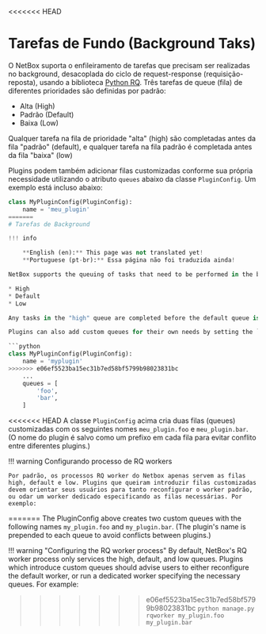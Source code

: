 <<<<<<< HEAD
# Tarefas de Fundo (Background Taks)

O NetBox suporta o enfileiramento de tarefas que precisam ser realizadas no background, desacoplada do ciclo de request-response (requisição-reposta), usando a biblioteca [Python RQ](https://python-rq.org/). Três tarefas de queue (fila) de diferentes prioridades são definidas por padrão:

* Alta (High)
* Padrão (Default)
* Baixa (Low)

Qualquer tarefa na fila de prioridade "alta" (high) são completadas antes da fila "padrão" (default), e qualquer tarefa na fila padrão é completada antes da fila "baixa" (low)

Plugins podem também adicionar filas customizadas conforme sua própria necessidade utilizando o atributo `queues` abaixo da classe `PluginConfig`. Um exemplo está incluso abaixo:

```python
class MyPluginConfig(PluginConfig):
    name = 'meu_plugin'
=======
# Tarefas de Background

!!! info

    **English (en):** This page was not translated yet!
    **Portuguese (pt-br):** Essa página não foi traduzida ainda!

NetBox supports the queuing of tasks that need to be performed in the background, decoupled from the request-response cycle, using the [Python RQ](https://python-rq.org/) library. Three task queues of differing priority are defined by default:

* High
* Default
* Low

Any tasks in the "high" queue are completed before the default queue is checked, and any tasks in the default queue are completed before those in the "low" queue.

Plugins can also add custom queues for their own needs by setting the `queues` attribute under the PluginConfig class. An example is included below:

```python
class MyPluginConfig(PluginConfig):
    name = 'myplugin'
>>>>>>> e06ef5523ba15ec31b7ed58bf5799b98023831bc
    ...
    queues = [
        'foo',
        'bar',
    ]
```

<<<<<<< HEAD
A classe `PluginConfig` acima cria duas filas (queues) customizadas com os seguintes nomes `meu_plugin.foo` e `meu_plugin.bar`. (O nome do plugin é salvo como um prefixo em cada fila para evitar conflito entre diferentes plugins.)


!!! warning Configurando processo de RQ workers

    Por padrão, os processos RQ worker do Netbox apenas servem as filas high, default e low. Plugins que queiram introduzir filas customizadas devem orientar seus usuários para tanto reconfigurar o worker padrão, ou odar um worker dedicado especificando as filas necessárias. Por exemplo:

=======
The PluginConfig above creates two custom queues with the following names `my_plugin.foo` and `my_plugin.bar`. (The plugin's name is prepended to each queue to avoid conflicts between plugins.)

!!! warning "Configuring the RQ worker process"
    By default, NetBox's RQ worker process only services the high, default, and low queues. Plugins which introduce custom queues should advise users to either reconfigure the default worker, or run a dedicated worker specifying the necessary queues. For example:
    
>>>>>>> e06ef5523ba15ec31b7ed58bf5799b98023831bc
    ```
    python manage.py rqworker my_plugin.foo my_plugin.bar
    ```
